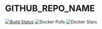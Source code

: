 # __GITHUB_REPO_NAME__

[![Build Status](https://github.com/__GITHUB_USERNAME__/__GITHUB_REPO_NAME__/actions/workflows/main.yml/badge.svg)](https://github.com/__GITHUB_USERNAME__/__GITHUB_REPO_NAME__/actions/workflows/main.yml)
![Docker Pulls](https://img.shields.io/docker/pulls/__DOCKER_HUB_USERNAME__/__CONTAINER__.svg)
![Docker Stars](https://img.shields.io/docker/stars/__DOCKER_HUB_USERNAME__/__CONTAINER__.svg)
